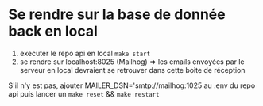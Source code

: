 # Se rendre sur la base de donnée back en local

1. executer le repo api en local `make start`
2. se rendre sur localhost:8025 (Mailhog) => les emails envoyées par le serveur en local devraient se retrouver dans cette boite de réception

S'il n'y est pas, ajouter MAILER_DSN='smtp://mailhog:1025 au .env du repo api puis lancer un `make reset` && `make restart`
